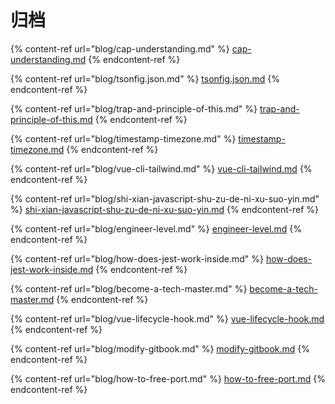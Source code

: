 # 归档

{% content-ref url="blog/cap-understanding.md" %}
[cap-understanding.md](blog/cap-understanding.md)
{% endcontent-ref %}

{% content-ref url="blog/tsonfig.json.md" %}
[tsonfig.json.md](blog/tsonfig.json.md)
{% endcontent-ref %}

{% content-ref url="blog/trap-and-principle-of-this.md" %}
[trap-and-principle-of-this.md](blog/trap-and-principle-of-this.md)
{% endcontent-ref %}

{% content-ref url="blog/timestamp-timezone.md" %}
[timestamp-timezone.md](blog/timestamp-timezone.md)
{% endcontent-ref %}

{% content-ref url="blog/vue-cli-tailwind.md" %}
[vue-cli-tailwind.md](blog/vue-cli-tailwind.md)
{% endcontent-ref %}

{% content-ref url="blog/shi-xian-javascript-shu-zu-de-ni-xu-suo-yin.md" %}
[shi-xian-javascript-shu-zu-de-ni-xu-suo-yin.md](blog/shi-xian-javascript-shu-zu-de-ni-xu-suo-yin.md)
{% endcontent-ref %}

{% content-ref url="blog/engineer-level.md" %}
[engineer-level.md](blog/engineer-level.md)
{% endcontent-ref %}

{% content-ref url="blog/how-does-jest-work-inside.md" %}
[how-does-jest-work-inside.md](blog/how-does-jest-work-inside.md)
{% endcontent-ref %}

{% content-ref url="blog/become-a-tech-master.md" %}
[become-a-tech-master.md](blog/become-a-tech-master.md)
{% endcontent-ref %}

{% content-ref url="blog/vue-lifecycle-hook.md" %}
[vue-lifecycle-hook.md](blog/vue-lifecycle-hook.md)
{% endcontent-ref %}

{% content-ref url="blog/modify-gitbook.md" %}
[modify-gitbook.md](blog/modify-gitbook.md)
{% endcontent-ref %}

{% content-ref url="blog/how-to-free-port.md" %}
[how-to-free-port.md](blog/how-to-free-port.md)
{% endcontent-ref %}

